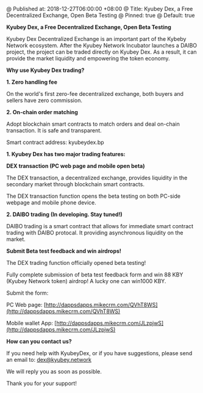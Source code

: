 @ Published at: 2018-12-27T06:00:00 +08:00
@ Title: Kyubey Dex, a Free Decentralized Exchange, Open Beta Testing
@ Pinned: true
@ Default: true


**Kyubey Dex, a Free Decentralized Exchange, Open Beta Testing**

Kyubey Dex Decentralized Exchange is an important part of the Kybeby Network ecosystem. After the Kyubey Network Incubator launches a DAIBO project, the project can be traded directly on Kyubey Dex. As a result, it can provide the market liquidity and empowering the token economy.

**Why use Kyubey Dex trading?**

**1. Zero handling fee**

On the world's first zero-fee decentralized exchange, both buyers and sellers have zero commission.

**2. On-chain order matching**

Adopt blockchain smart contracts to match orders and deal on-chain transaction. It is safe and transparent.

Smart contract address: kyubeydex.bp

**1. Kyubey Dex has two major trading features:**

**DEX transaction (PC web page and mobile open beta)**

The DEX transaction, a decentralized exchange, provides liquidity in the secondary market through blockchain smart contracts.

The DEX transaction function opens the beta testing on both PC-side webpage and mobile phone device.

**2. DAIBO trading (In developing. Stay tuned!)**

DAIBO trading is a smart contract that allows for immediate smart contract trading with DAIBO protocal. It providing asynchronous liquidity on the market.

**Submit Beta test feedback and win airdrops!**

The DEX trading function officially opened beta testing!

Fully complete submission of beta test feedback form and win 88 KBY (Kyubey Network token) airdrop! A lucky one can win1000 KBY.

Submit the form:

PC Web page: [http://dappsdapps.mikecrm.com/QVhT8WS](http://dappsdapps.mikecrm.com/QVhT8WS)

Mobile wallet App: [http://dappsdapps.mikecrm.com/JLzpjwS](http://dappsdapps.mikecrm.com/JLzpjwS)

**How can you contact us?**

If you need help with KyubeyDex, or if you have suggestions, please send an email to: [dex@kyubey.network](mailto:dex@kyubey.network)

We will reply you as soon as possible.

Thank you for your support!